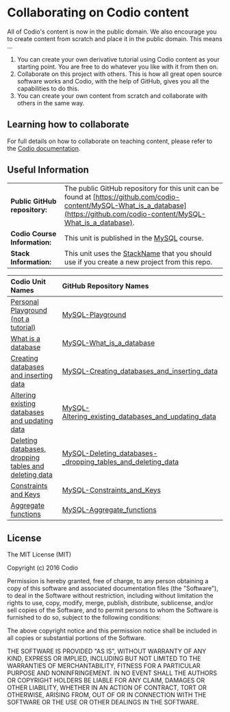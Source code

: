 # Collaborating on Codio content
All of Codio's content is now in the public domain. We also encourage you to create content from scratch and place it in the public domain. This means ...

1. You can create your own derivative tutorial using Codio content as your starting point. You are free to do whatever you like with it from then on. 
2. Collaborate on this project with others. This is how all great open source software works and Codio, with the help of GitHub, gives you all the capabilities to do this.
3. You can create your own content from scratch and collaborate with others in the same way.

## Learning how to collaborate
For full details on how to collaborate on teaching content, please refer to the [Codio documentation](https://codio.com/docs/content/authoring/collaboration/).

## Useful Information

|  |  |
| :------------------ | :--- |
| **Public GitHub repository:** | The public GitHub repository for this unit can be found at [https://github.com/codio-content/MySQL-What_is_a_database](https://github.com/codio-content/MySQL-What_is_a_database).| 
| **Codio Course Information:** | This unit is published in the [MySQL](https://codio.com/home/courses/560014c49363a210542e9756/?tab=modules) course. |
| **Stack Information:** | This unit uses the [StackName]() that you should use if you create a new project from this repo.  |

|**Codio Unit Names**  | **GitHub Repository Names**  | 
| :--- | :--- |
| [Personal Playground (not a tutorial)](https://codio.com/home/courses/560014c49363a210542e9756/modules/560014f79363a210542e9757/units/5630f41ef1dfe6a134235357/) |[MySQL-Playground](https://github.com/codio-content/MySQL_Playground)|
| [What is a database](https://codio.com/home/courses/560014c49363a210542e9756/modules/560014f79363a210542e9757/units/56028acccad2d38219f84f1e/)  | [MySQL-What_is_a_database](https://github.com/codio-content/MySQL-What_is_a_database)  |
| [Creating databases and inserting data](https://codio.com/home/courses/560014c49363a210542e9756/modules/560014f79363a210542e9757/units/561cfda00666c2721ad2de28/)  | [MySQL-Creating_databases_and_inserting_data](https://github.com/codio-content/MySQL-Creating_databases_and_inserting_data)  |
|[Altering existing databases and updating data](https://codio.com/home/courses/560014c49363a210542e9756/modules/560014f79363a210542e9757/units/561cfe20148e4f51285d1396/)  | [MySQL-Altering_existing_databases_and_updating_data](https://github.com/codio-content/MySQL-Altering_existing_databases_and_updating_data) |
| [Deleting databases, dropping tables and deleting data](https://codio.com/home/courses/560014c49363a210542e9756/modules/560014f79363a210542e9757/units/561cfedf148e4f51285d13a1/)   | [MySQL-Deleting_databases-_dropping_tables_and_deleting_data](https://github.com/codio-content/MySQL-Deleting_databases-_dropping_tables_and_deleting_data)  |
|  [Constraints and Keys](https://codio.com/home/courses/560014c49363a210542e9756/modules/560014f79363a210542e9757/units/5630e12a4fdafdd05b8c8897/)  | [MySQL-Constraints_and_Keys](https://github.com/codio-content/MySQL-Constraints_and_Keys) |
|  [Aggregate functions](https://codio.com/home/courses/560014c49363a210542e9756/modules/560014f79363a210542e9757/units/5630e192f1dfe6a134235338/)  |[MySQL-Aggregate_functions](https://github.com/codio-content/MySQL-Aggregate_functions)  |




## License

The MIT License (MIT)

Copyright (c) 2016 Codio

Permission is hereby granted, free of charge, to any person obtaining a copy of this software and associated documentation files (the "Software"), to deal in the Software without restriction, including without limitation the rights to use, copy, modify, merge, publish, distribute, sublicense, and/or sell copies of the Software, and to permit persons to whom the Software is furnished to do so, subject to the following conditions:

The above copyright notice and this permission notice shall be included in all copies or substantial portions of the Software.

THE SOFTWARE IS PROVIDED "AS IS", WITHOUT WARRANTY OF ANY KIND, EXPRESS OR IMPLIED, INCLUDING BUT NOT LIMITED TO THE WARRANTIES OF MERCHANTABILITY, FITNESS FOR A PARTICULAR PURPOSE AND NONINFRINGEMENT. IN NO EVENT SHALL THE AUTHORS OR COPYRIGHT HOLDERS BE LIABLE FOR ANY CLAIM, DAMAGES OR OTHER LIABILITY, WHETHER IN AN ACTION OF CONTRACT, TORT OR OTHERWISE, ARISING FROM, OUT OF OR IN CONNECTION WITH THE SOFTWARE OR THE USE OR OTHER DEALINGS IN THE SOFTWARE.
